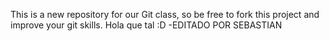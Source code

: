This is a new repository for our Git class, so be free to fork this project and improve your git skills.
Hola que tal :D  -EDITADO POR SEBASTIAN 
